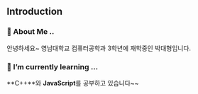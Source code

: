 ## Introduction

### 💬 About Me ..  
안녕하세요~ 영남대학교 컴퓨터공학과 3학년에 재학중인 박대형입니다.  

### 🌱 I’m currently learning ...  
**C++**와 **JavaScript**를 공부하고 있습니다~~

<!--
**d4eh0/d4eh0** is a ✨ _special_ ✨ repository because its `README.md` (this file) appears on your GitHub profile.

Here are some ideas to get you started:

- 🔭 I’m currently working on ...
- 🌱 I’m currently learning ...
- 👯 I’m looking to collaborate on ...
- 🤔 I’m looking for help with ...
- 💬 Ask me about ...
- 📫 How to reach me: ...
- 😄 Pronouns: ...
- ⚡ Fun fact: ...
-->
